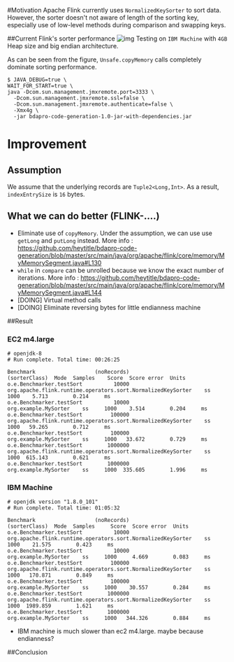 #Motivation
Apache Flink currently uses `NormalizedKeySorter` to sort data. However, the
sorter doesn't not aware of length of the sorting key, especially use of low-level methods during comparison and swapping keys.

##Current Flink's sorter performance
![img](http://i.imgur.com/tI9Awpi.png)
Testing on `IBM Machine` with `4GB` Heap size and big endian architecture.

As can be seen from the figure, `Unsafe.copyMemory` calls completely dominate sorting performance.

```
$ JAVA_DEBUG=true \
WAIT_FOR_START=true \
java -Dcom.sun.management.jmxremote.port=3333 \
  -Dcom.sun.management.jmxremote.ssl=false \
  -Dcom.sun.management.jmxremote.authenticate=false \
  -Xmx4g \
  -jar bdapro-code-generation-1.0-jar-with-dependencies.jar
```

# Improvement
## Assumption
We assume that the underlying records are `Tuple2<Long,Int>`. As a result, `indexEntrySize` is `16` bytes.

## What we can do better (FLINK-....)
- Eliminate use of `copyMemory`. Under the assumption, we can use use `getLong` and `putLong` instead.
More info : https://github.com/heytitle/bdapro-code-generation/blob/master/src/main/java/org/apache/flink/core/memory/MyMemorySegment.java#L130
- `while` in `compare` can be unrolled because we know the exact number of iterations.
More info : https://github.com/heytitle/bdapro-code-generation/blob/master/src/main/java/org/apache/flink/core/memory/MyMemorySegment.java#L144
- [DOING] Virtual method calls
- [DOING] Eliminate reversing bytes for little endianness machine

##Result
### EC2 m4.large
```
# openjdk-8
# Run complete. Total time: 00:26:25

Benchmark                   (noRecords)                                                (sorterClass)  Mode  Samples    Score  Score error  Units
o.e.Benchmarker.testSort          10000  org.apache.flink.runtime.operators.sort.NormalizedKeySorter    ss     1000    5.713        0.214     ms
o.e.Benchmarker.testSort          10000                                         org.example.MySorter    ss     1000    3.514        0.204     ms
o.e.Benchmarker.testSort         100000  org.apache.flink.runtime.operators.sort.NormalizedKeySorter    ss     1000   59.265        0.712     ms
o.e.Benchmarker.testSort         100000                                         org.example.MySorter    ss     1000   33.672        0.729     ms
o.e.Benchmarker.testSort        1000000  org.apache.flink.runtime.operators.sort.NormalizedKeySorter    ss     1000  615.143        0.621     ms
o.e.Benchmarker.testSort        1000000                                         org.example.MySorter    ss     1000  335.605        1.996     ms
```

### IBM Machine
```
# openjdk version "1.8.0_101"
# Run complete. Total time: 01:05:32

Benchmark                   (noRecords)                                                (sorterClass)  Mode  Samples     Score  Score error  Units
o.e.Benchmarker.testSort          10000  org.apache.flink.runtime.operators.sort.NormalizedKeySorter    ss     1000    21.575        0.423     ms
o.e.Benchmarker.testSort          10000                                         org.example.MySorter    ss     1000     4.669        0.083     ms
o.e.Benchmarker.testSort         100000  org.apache.flink.runtime.operators.sort.NormalizedKeySorter    ss     1000   170.871        0.849     ms
o.e.Benchmarker.testSort         100000                                         org.example.MySorter    ss     1000    30.557        0.284     ms
o.e.Benchmarker.testSort        1000000  org.apache.flink.runtime.operators.sort.NormalizedKeySorter    ss     1000  1989.859        1.621     ms
o.e.Benchmarker.testSort        1000000                                         org.example.MySorter    ss     1000   344.326        0.884     ms
```
- IBM machine is much slower than ec2 m4.large. maybe because endianness?

##Conclusion

